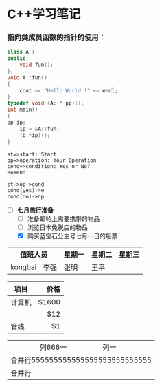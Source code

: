 # C++学习笔记

### 指向类成员函数的指针的使用：

```C++
class A {
public:
	void fun();
};
void A::fun()
{
	cout << "Hello World !" << endl;
}
typedef void (A::* pp)();
int main()
{
pp ip;
	ip = &A::fun;
	(b.*ip)();
}
```


```flow
st=>start: Start
op=>operation: Your Operation
cond=>condition: Yes or No?
e=>end

st->op->cond
cond(yes)->e
cond(no)->op
```
- [ ] **七月旅行准备**
    - [ ] 准备邮轮上需要携带的物品
    - [ ] 浏览日本免税店的物品
    - [x] 购买蓝宝石公主号七月一日的船票

<table>
    <tr>
        <th colspan="2">值班人员</th>
        <th>星期一</th>
        <th>星期二</th>
        <th>星期三</th>
    </tr>
    <tr>
	<td>kongbai</td>
        <td>李强</td>
        <td>张明</td>
        <td>王平</td>
    </tr>
</table>

| 项目        | 价格   | 
| --------   | -----:  | 
| 计算机     | \$1600 |  
|            |   \$12   | 
| 管线        |    \$1    | 

<table>
    <tr>
        <td align = "center">列666一</td> 
        <td>列一</td> 
   </tr>
    <tr>
        <td colspan="2">合并行555555555555555555555555555</td>    
    </tr>
    <tr>
        <td colspan="2">合并行</td>    
    </tr>
</table>
